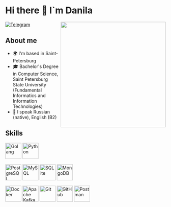 # Hi there 👋 I`m Danila
<img align='right' src="https://media.giphy.com/media/smGCEo5zsAXtK4bqAT/giphy.gif" width="330">  

<a href="https://t.me/lsd_pls">
   <img src="https://img.shields.io/badge/Telegram-blue?style=for-the-badge&logo=telegram&logoColor=white" alt="Telegram"/>
</a>
  

## About me
* 🌍 I'm based in Saint-Petersburg
* 🎓 Bachelor's Degree in Computer Science, Saint Petersburg State University (Fundamental Informatics and Information Technologies)
* 💬 I speak Russian (native), English (B2)
  
## Skills
<p align="left">
  <a href="https://www.google.com" target="_blank" rel="noreferrer" title="Golang"><img src="https://cdn.jsdelivr.net/gh/devicons/devicon@latest/icons/go/go-original-wordmark.svg" width="50" height="50" alt="Golang" /></a>
  <a href="https://www.google.com" target="_blank" rel="noreferrer" title="Python"><img src="https://cdn.jsdelivr.net/gh/devicons/devicon@latest/icons/python/python-original-wordmark.svg" width="50" height="50" alt="Python" /></a>
</p>

<p align="left">
  <a href="https://www.google.com" target="_blank" rel="noreferrer" title="PostgreSQL"><img src="https://cdn.jsdelivr.net/gh/devicons/devicon@latest/icons/postgresql/postgresql-original-wordmark.svg" width="50" height="50" alt="PostgreSQL" /></a>
  <a href="https://www.google.com" target="_blank" rel="noreferrer" title="MySQL"><img src="https://cdn.jsdelivr.net/gh/devicons/devicon@latest/icons/mysql/mysql-original-wordmark.svg" width="50" height="50" alt="MySQL" /></a>
  <a href="https://www.google.com" target="_blank" rel="noreferrer" title="SQLite"><img src="https://cdn.jsdelivr.net/gh/devicons/devicon@latest/icons/sqlite/sqlite-original-wordmark.svg" width="50" height="50" alt="SQLite" /></a>
  <a href="https://www.google.com" target="_blank" rel="noreferrer" title="MongoDB"><img src="https://cdn.jsdelivr.net/gh/devicons/devicon@latest/icons/mongodb/mongodb-original-wordmark.svg" width="50" height="50" alt="MongoDB" /></a>
</p>

<p align="left">
  <a href="https://www.google.com" target="_blank" rel="noreferrer" title="Docker"><img src="https://cdn.jsdelivr.net/gh/devicons/devicon@latest/icons/docker/docker-plain-wordmark.svg" width="50" height="50" alt="Docker" /></a>
  <a href="https://www.google.com" target="_blank" rel="noreferrer" title="Apache Kafka"><img src="https://cdn.jsdelivr.net/gh/devicons/devicon@latest/icons/apachekafka/apachekafka-original-wordmark.svg" width="50" height="50" alt="Apache Kafka" /></a>
  <a href="https://www.google.com" target="_blank" rel="noreferrer" title="Git"><img src="https://cdn.jsdelivr.net/gh/devicons/devicon@latest/icons/git/git-original-wordmark.svg" width="50" height="50" alt="Git" /></a>
  <a href="https://www.google.com" target="_blank" rel="noreferrer" title="GitHub"><img src="https://cdn.jsdelivr.net/gh/devicons/devicon@latest/icons/github/github-original-wordmark.svg" width="50" height="50" alt="GitHub" /></a>
  <a href="https://www.google.com" target="_blank" rel="noreferrer" title="Postman"><img src="https://cdn.jsdelivr.net/gh/devicons/devicon@latest/icons/postman/postman-original-wordmark.svg" width="50" height="50" alt="Postman" /></a>
</p>

<!--
<p align="left">
  <img src="https://img.shields.io/badge/-Golang-000?style=flat&logo=Go" alt="Golang" width="100" />
  <img src="https://img.shields.io/badge/-Python-000?&logo=Python" alt="Python" width="100" />
</p>
-->

<!--
**lsdpls/lsdpls** is a ✨ _special_ ✨ repository because its `README.md` (this file) appears on your GitHub profile.

Here are some ideas to get you started:

- 🔭 I’m currently working on ...
- 🌱 I’m currently learning ...
- 👯 I’m looking to collaborate on ...
- 🤔 I’m looking for help with ...
- 💬 Ask me about ...
- 📫 How to reach me: ...
- 😄 Pronouns: ...
- ⚡ Fun fact: ...
-->
